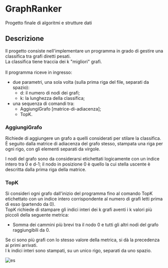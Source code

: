 # GraphRanker
Progetto finale di algoritmi e strutture dati

## Descrizione
Il progetto consiste nell'implementare un programma in grado di gestire una classifica tra grafi diretti pesati.<br>
La classifica tiene traccia dei k "migliori" grafi.<br><br>
Il programma riceve in ingresso:
  - due parametri, una sola volta (sulla prima riga del file, separati da spazio):
      - d: il numero di nodi dei grafi;
      - k: la lunghezza della classifica;
  - una sequenza di comandi tra:
      - AggiungiGrafo [matrice-di-adiacenza];
      - TopK.

### AggiungiGrafo
Richiede di aggiungere un grafo a quelli considerati per stilare la classifica. È seguito dalla matrice di adiacenza del grafo stesso, stampata una riga per
ogni rigo, con gli elementi separati da virgole.

I nodi del grafo sono da considerarsi etichettati logicamente con un indice intero tra 0 e d-1; il nodo in posizione 0 è quello la cui stella uscente è
descritta dalla prima riga della matrice.

### TopK
Si consideri ogni grafo dall'inizio del programma fino al comando TopK etichettato con un indice intero corrispondente al numero di grafi letti
prima di esso (partendo da 0).<br>
TopK richiede di stampare gli indici interi dei k grafi aventi i k valori più piccoli della seguente metrica:
  - Somma dei cammini più brevi tra il nodo 0 e tutti gli altri nodi del grafo raggiungibili da 0.

Se ci sono più grafi con lo stesso valore della metrica, si dà la precedenza ai primi arrivati.<br>
I k indici interi sono stampati, su un unico rigo, separati da uno spazio.

![es](https://github.com/Alessandro297/graphRanker/assets/64686320/69eee694-247f-400d-9fcf-4829b8d10f28)
